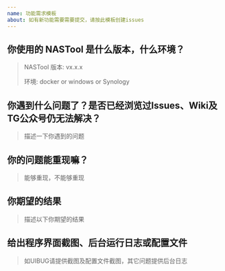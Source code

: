 ```yaml
---
name: 功能需求模板
about: 如有新功能需要需要提交，请按此模板创建issues
---
```


## 你使用的 NASTool 是什么版本，什么环境？

> NASTool 版本: vx.x.x
>
> 环境: docker or windows or Synology
>

## 你遇到什么问题了？是否已经浏览过Issues、Wiki及TG公众号仍无法解决？

> 描述一下你遇到的问题

## 你的问题能重现嘛？

> 能够重现，不能够重现

## 你期望的结果

> 描述以下你期望的结果

## 给出程序界面截图、后台运行日志或配置文件

> 如UIBUG请提供截图及配置文件截图，其它问题提供后台日志
